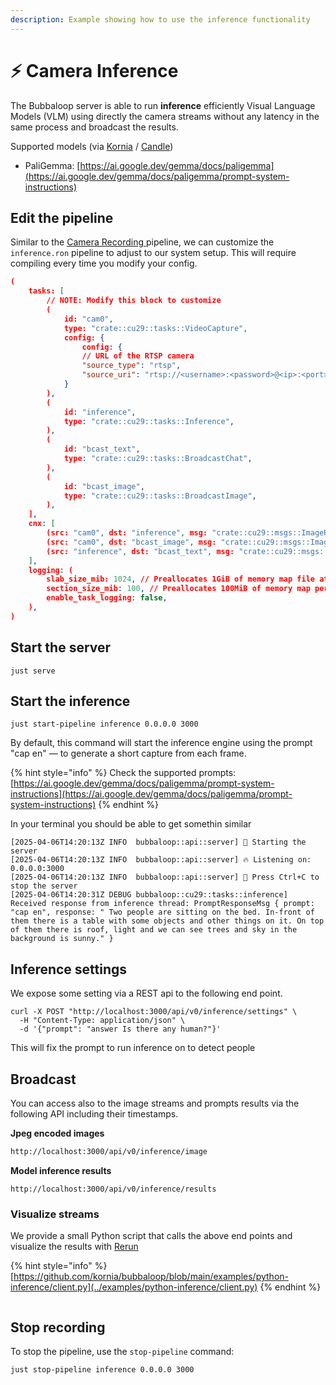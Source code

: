 ```yaml
---
description: Example showing how to use the inference functionality
---
```


# ⚡ Camera Inference

The Bubbaloop server is able to run **inference** efficiently Visual Language Models (VLM) using directly the camera streams without any latency in the same process and broadcast the results.

Supported models (via [Kornia](https://github.com/kornia/kornia-paligemma) / [Candle](https://github.com/huggingface/candle))

* PaliGemma: [https://ai.google.dev/gemma/docs/paligemma](https://ai.google.dev/gemma/docs/paligemma/prompt-system-instructions)

## Edit the pipeline

Similar to the [Camera Recording ](examples/camera-recording.md)pipeline, we can customize the `inference.ron` pipeline to adjust to our system setup. This will require compiling every time you modify your config.

```json
(
    tasks: [
        // NOTE: Modify this block to customize
        (
            id: "cam0",
            type: "crate::cu29::tasks::VideoCapture",
            config: {
                config: {
                // URL of the RTSP camera
                "source_type": "rtsp",
                "source_uri": "rtsp://<username>:<password>@<ip>:<port>/<stream>"
            }
        ),
        (
            id: "inference",
            type: "crate::cu29::tasks::Inference",
        ),
        (
            id: "bcast_text",
            type: "crate::cu29::tasks::BroadcastChat",
        ),
        (
            id: "bcast_image",
            type: "crate::cu29::tasks::BroadcastImage",
        ),
    ],
    cnx: [
        (src: "cam0", dst: "inference", msg: "crate::cu29::msgs::ImageRgb8Msg"),
        (src: "cam0", dst: "bcast_image", msg: "crate::cu29::msgs::ImageRgb8Msg"),
        (src: "inference", dst: "bcast_text", msg: "crate::cu29::msgs::PromptResponseMsg"),
    ],
    logging: (
        slab_size_mib: 1024, // Preallocates 1GiB of memory map file at a time
        section_size_mib: 100, // Preallocates 100MiB of memory map per section for the main logger.
        enable_task_logging: false,
    ),
)
```

## Start the server

```
just serve
```

## Start the inference

```
just start-pipeline inference 0.0.0.0 3000
```

By default, this command will start the inference engine using the prompt "cap en" — to generate a short capture from each frame.

{% hint style="info" %}
Check the supported prompts: [https://ai.google.dev/gemma/docs/paligemma/prompt-system-instructions](https://ai.google.dev/gemma/docs/paligemma/prompt-system-instructions)
{% endhint %}

In your terminal you should be able to get somethin similar

```
[2025-04-06T14:20:13Z INFO  bubbaloop::api::server] 🚀 Starting the server
[2025-04-06T14:20:13Z INFO  bubbaloop::api::server] 🔥 Listening on: 0.0.0.0:3000
[2025-04-06T14:20:13Z INFO  bubbaloop::api::server] 🔧 Press Ctrl+C to stop the server
[2025-04-06T14:20:31Z DEBUG bubbaloop::cu29::tasks::inference] Received response from inference thread: PromptResponseMsg { prompt: "cap en", response: " Two people are sitting on the bed. In-front of them there is a table with some objects and other things on it. On top of them there is roof, light and we can see trees and sky in the background is sunny." }
```

## Inference settings

We expose some setting via a REST api to the following end point.

```
curl -X POST "http://localhost:3000/api/v0/inference/settings" \
  -H "Content-Type: application/json" \
  -d '{"prompt": "answer Is there any human?"}'
```

This will fix the prompt to run inference on to detect people

## Broadcast

You can access also to the image streams and prompts results via the following API including their timestamps.

**Jpeg encoded images**

```html
http://localhost:3000/api/v0/inference/image
```

**Model inference results**

```
http://localhost:3000/api/v0/inference/results
```

### Visualize streams

We provide a small Python script that calls the above end points and visualize the results with [Rerun](https://rerun.io/)

{% hint style="info" %}
[https://github.com/kornia/bubbaloop/blob/main/examples/python-inference/client.py](../examples/python-inference/client.py)
{% endhint %}

<figure><img src="https://github.com/kornia/data/blob/main/bubbaloop_inference.png?raw=true" alt=""><figcaption></figcaption></figure>

## Stop recording

To stop the pipeline, use the `stop-pipeline` command:

```
just stop-pipeline inference 0.0.0.0 3000
```
